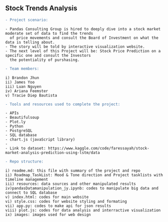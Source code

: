 ## Stock Trends Analysis

```diff
- Project scenario:
```

    - Pandas Consulting Group is hired to deeply dive into a stock market moderate set of data to find the trends 
      of price movements and consult the Board of Investment on what the data is telling about. 
    - The story will be told by interactive visualization website.
    - The next level of this Project will be: Stock Price Prediction on a specific one and consult the Investors 
      the potentiality of purshasing. 
    
```diff
- Team members:
```

    i) Brandon Jhun
    ii) James Yoo
    iii) Luan Nguyen
    iv) Ariana Feemster
    v) Tracie Diep Bautista
    
```diff
- Tools and resources used to complete the project:
```

    - APIs
    - Beautifulsoup
    - Plot.ly 
    - Python
    - PostgreSQL 
    - SQL database
    - chart.js (javaScript library)
    - 
    - Link to dataset: https://www.kaggle.com/code/faressayah/stock-market-analysis-prediction-using-lstm/data
    
    
```diff
- Repo structure: 
```


    i) readme.md: this file with summary of the project and repo
    ii) Roadmap_TaskList: Mood & Tone direction and Project tasklists with timeline management
    iii) resources: data sources and other manipulated results
    iv)pandasDatamanipulation_jy.ipynb: codes to manipulate big data and connect to SQL database
    v) index.html: codes for main website
    vi) style.css: codes for website styling and formating
    vii) app.py: codes to make api for json results
    viii) plot.js: codes for data analysis and interractive visualization
    ix) images: images used for web design
    
